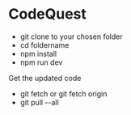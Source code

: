 # CodeQuest

- git clone to your chosen folder
- cd foldername
- npm install
- npm run dev

Get the updated code
- git fetch or git fetch origin
- git pull --all

